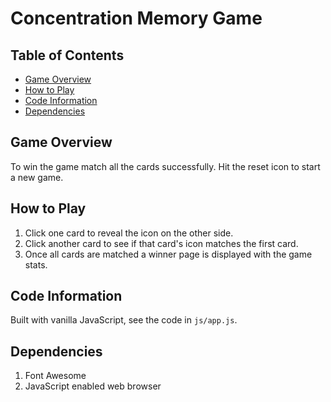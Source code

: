 # Concentration Memory Game

## Table of Contents

* [Game Overview](#Game_Overview)
* [How to Play](#How_to_Play)
* [Code Information](#Code_Information)
* [Dependencies](#Dependencies)

## Game Overview
To win the game match all the cards successfully. Hit the reset icon to start a new game.

## How to Play
1. Click one card to reveal the icon on the other side.
2. Click another card to see if that card's icon matches the first card.
3. Once all cards are matched a winner page is displayed with the game stats.

## Code Information
Built with vanilla JavaScript, see the code in `js/app.js`.

## Dependencies
1. Font Awesome
2. JavaScript enabled web browser